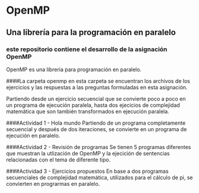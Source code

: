 # OpenMP
## Una librería para la programación en paralelo
### este repositorio contiene el desarrollo de la asignación OpenMP
OpenMP es una libreria para programación en paralelo. 

####La carpeta openmp 
en esta carpeta se encuentran los archivos de los ejercicios y las respuestas a las preguntas formuladas en esta asignación. 

Partiendo desde un ejercicio secuencial que se convierte poco a poco en un programa de ejecución paralela, hasta dos ejecicios de complejidad matemática que son también transformados en ejecución paralela.

####Actividad 1 - Hola mundo
Partiendo de un programa completamente secuencial y después de dos iteraciones, se convierte en un programa de ejecución en paralelo.

####Actividad 2 - Revisión de programas
Se tienen 5 programas diferentes que muestran la utlización de OpenMP y la ejecición de sentencias relacionadas con el tema de diferente tipo.

####Actividad 3 - Ejercicios propuestos
En base a dos programas secuenciales de complejidad matemática, utilizados para el cálculo de pi, se convierten en prograrmas en paralelo.
